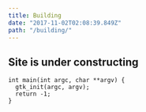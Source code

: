 ```yaml
---
title: Building
date: "2017-11-02T02:08:39.849Z"
path: "/building/"
---
```


## Site is under constructing

```c{3}
int main(int argc, char **argv) {
  gtk_init(argc, argv);
  return -1;
}
```
